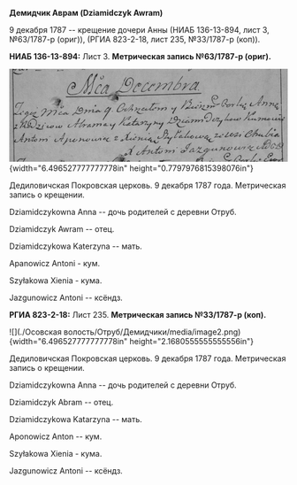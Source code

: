 **Демидчик Аврам (Dziamidczyk Awram)**

9 декабря 1787 -- крещение дочери Анны (НИАБ 136-13-894, лист 3,
№63/1787-р (ориг)), (РГИА 823-2-18, лист 235, №33/1787-р (коп)).

**НИАБ 136-13-894:** Лист 3. **Метрическая запись №63/1787-р (ориг).**

![](./media/327cb5f76f39f0ba631f54290a14e4159c609ab3.png){width="6.496527777777778in"
height="0.7797976815398076in"}

Дедиловичская Покровская церковь. 9 декабря 1787 года. Метрическая
запись о крещении.

Dziamidczykowna Anna -- дочь родителей с деревни Отруб.

Dziamidczyk Awram -- отец.

Dziamidczykowa Katerzyna -- мать.

Apanowicz Antoni - кум.

Szyłakowa Xienia - кума.

Jazgunowicz Antoni -- ксёндз.

**РГИА 823-2-18:** Лист 235. **Метрическая запись №33/1787-р (коп).**

![](./Осовская волость/Отруб/Демидчики/media/image2.png){width="6.496527777777778in"
height="2.1680555555555556in"}

Дедиловичская Покровская церковь. 9 декабря 1787 года. Метрическая
запись о крещении.

Dziamidczykowna Anna -- дочь родителей с деревни Отруб.

Dziamidczyk Abram -- отец.

Dziamidczykowa Katarzyna -- мать.

Aponowicz Anton -- кум.

Szyłakowa Xienia - кума.

Jazgunowicz Antoni -- ксёндз.
